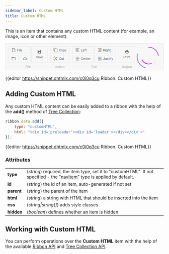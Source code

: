 ```yaml
---
sidebar_label: Custom HTML
title: Custom HTML
---          
```


This is an item that contains any custom HTML content (for example, an image, icon or other element).

![](../assets/ribbon/custom_html.png)

{{editor	https://snippet.dhtmlx.com/c0i0q3cu	Ribbon. Custom HTML}}

Adding Custom HTML
-----------------

Any custom HTML content can be easily added to a ribbon with the help of the **add()** method of [Tree Collection](tree_collection/api/refs/treecollection.md):

~~~js
ribbon.data.add({
	type: "customHTML",
	html: "<div id='preloader'><div id='loader'></div></div >"
});
~~~

{{editor	https://snippet.dhtmlx.com/c0i0q3cu	Ribbon. Custom HTML}}

### Attributes

<table class="webixdoc_links">
	<tbody>
        <tr>
			<td class="webixdoc_links0"><b>type</b></td>
			<td>(<i>string</i>) required, the item type, set it to "customHTML". If not specified - the <a href="https://docs.dhtmlx.com/suite/ribbon__navitem.html">"navItem"</a> type is applied by default.</td>
		</tr>
		<tr>
			<td class="webixdoc_links0"><b>id</b></td>
			<td>(<i>string</i>) the id of an item, auto-generated if not set</td>
		</tr>
        <tr>
			<td class="webixdoc_links0"><b>parent</b></td>
			<td>(<i>string</i>) the parent of the item</td>
		</tr>
		<tr>
			<td class="webixdoc_links0"><b>html</b></td>
			<td>(<i>string</i>) a string with HTML that should be inserted into the item</td>
		</tr>
		<tr>
			<td class="webixdoc_links0"><b>css</b></td>
			<td>(<i>string|string[]</i>) adds style classes</td>
		</tr>
			<tr>
			<td class="webixdoc_links0"><b>hidden</b></td>
			<td>(<i>boolean</i>) defines whether an item is hidden</td>
		</tr>
    </tbody>
</table>


Working with Custom HTML
-----------------------

You can perform operations over the **Custom HTML** item with the help of the available [Ribbon API](ribbon/api/refs/ribbon.md) and [Tree Collection API](tree_collection/api/refs/treecollection.md).




